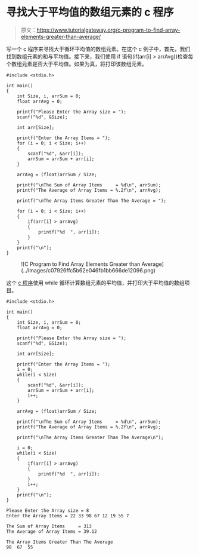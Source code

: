 # 寻找大于平均值的数组元素的 c 程序

> 原文：<https://www.tutorialgateway.org/c-program-to-find-array-elements-greater-than-average/>

写一个 c 程序来寻找大于循环平均值的数组元素。在这个 c 例子中，首先，我们找到数组元素的和与平均值。接下来，我们使用 if 语句(if(arr[i] > arrAvg))检查每个数组元素是否大于平均值。如果为真，将打印该数组元素。

```
#include <stdio.h>

int main()
{
	int Size, i, arrSum = 0;
	float arrAvg = 0;

	printf("Please Enter the Array size = ");
	scanf("%d", &Size);

	int arr[Size];

	printf("Enter the Array Items = ");
	for (i = 0; i < Size; i++)
	{
		scanf("%d", &arr[i]);
		arrSum = arrSum + arr[i];
	}

	arrAvg = (float)arrSum / Size;

	printf("\nThe Sum of Array Items     = %d\n", arrSum);
	printf("The Average of Array Items = %.2f\n", arrAvg);

	printf("\nThe Array Items Greater Than The Average = ");

	for (i = 0; i < Size; i++)
	{
		if(arr[i] > arrAvg)
		{
			printf("%d  ", arr[i]);
		}
	}
	printf("\n");
}
```

<figure class="wp-block-image size-large">![C Program to Find Array Elements Greater than Average](../Images/c07926ffc5b62e046fb1bb666de12096.png)</figure>

这个 [c 程序](https://www.tutorialgateway.org/c-programming-examples/)使用 while 循环计算数组元素的平均值，并打印大于平均值的数组项目。

```
#include <stdio.h>

int main()
{
	int Size, i, arrSum = 0;
	float arrAvg = 0;

	printf("Please Enter the Array size = ");
	scanf("%d", &Size);

	int arr[Size];

	printf("Enter the Array Items = ");
	i = 0; 
	while(i < Size)
	{
		scanf("%d", &arr[i]);
		arrSum = arrSum + arr[i];
		i++;
	}

	arrAvg = (float)arrSum / Size;

	printf("\nThe Sum of Array Items     = %d\n", arrSum);
	printf("The Average of Array Items = %.2f\n", arrAvg);

	printf("\nThe Array Items Greater Than The Average\n");

	i = 0; 
	while(i < Size)
	{
		if(arr[i] > arrAvg)
		{
			printf("%d  ", arr[i]);
		}
		i++;
	}
	printf("\n");
}
```

```
Please Enter the Array size = 8
Enter the Array Items = 22 33 98 67 12 19 55 7

The Sum of Array Items     = 313
The Average of Array Items = 39.12

The Array Items Greater Than The Average
98  67  55 
```